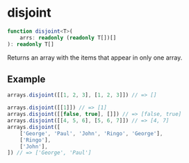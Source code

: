 # disjoint

```ts
function disjoint<T>(
    arrs: readonly (readonly T[])[]
): readonly T[]
```

Returns an array with the items that appear in only one array.

## Example

```ts
arrays.disjoint([[1, 2, 3], [1, 2, 3]]) // => []
```

```ts
arrays.disjoint([[1]]) // => [1]
arrays.disjoint([[false, true], []]) // => [false, true]
arrays.disjoint([[4, 5, 6], [5, 6, 7]]) // => [4, 7]
arrays.disjoint([
    ['George', 'Paul', 'John', 'Ringo', 'George'],
    ['Ringo'],
    ['John'],
]) // => ['George', 'Paul']
```
